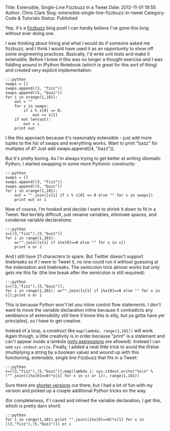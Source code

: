 Title: Extensible, Single-Line Fizzbuzz in a Tweet
Date: 2012-11-01 19:55
Author: Chris Clark
Slug: extensible-single-line-fizzbuzz-in-tweet
Category: Code & Tutorials
Status: Published

Yep, it's a
[fizzbuzz](http://www.codinghorror.com/blog/2007/02/why-cant-programmers-program.html)
blog post! I can hardly believe I've gone this long without ever doing
one.

I was thinking about hiring and what I would do if someone asked me
fizzbuzz, and I think I would have used it as an opportunity to show off
some engineering practices. Basically, I'd write unit tests and make it
extensible. Before I knew it this was no longer a thought exercise and I
was fiddling around in IPython Notebook (which is great for this sort of
thing) and created very explicit implementation:

    :::python
    swaps = []
    swaps.append((3, "fizz"))
    swaps.append((5, "buzz"))
    for i in xrange(1,101):
        out = ""
        for s in swaps:
            if i % s[0] == 0:
                out += s[1]
        if not len(out):
            out = i
        print out


I like this approach because it's reasonably extensible - just add more
tuples to the list of swaps and everything works. Want to print "bazz"
for multiples of 4? Just add swaps.append((4, "bazz")).

But it's pretty boring. As I'm always trying to get better at writing
idiomatic Python, I started swapping in some more Pythonic constructs:

    :::python
    swaps = []
    swaps.append((3, "fizz"))
    swaps.append((5, "buzz"))
    for i in xrange(1,101):
        out = "".join([s[1] if i % s[0] == 0 else "" for s in swaps])
        print out or i

Now of course, I'm hooked and decide I want to shrink it down to fit in
a Tweet. Not terribly difficult, just rename variables, eliminate
spaces, and condense variable declarations:

    :::python
    s=[(3,"fizz"),(5,"buzz")]
    for i in range(1,101):
        o="".join([x[1] if i%x[0]==0 else "" for x in s])
        print o or i

And I still have 21 characters to spare. But Twitter doesn't support
linebreaks so if I were to Tweet it, no one could run it without
guessing at the indentation and linebreaks. The semicolon trick almost
works but only gets me this far (the line break after the semicolon is
still required):

    :::python
    s=[(3,"fizz"),(5,"buzz")];
    for i in range(1,101): o="".join([x[1] if i%x[0]==0 else "" for x in s]);print o or i

This is because Python won't let you inline control flow statements. I
don't want to move the variable declaration inline because it
contradicts any semblance of extensibility still here (I know this is
silly, but ya gotta have yer principles), so I have to get creative.

Instead of a loop, a construct like ``map(lambda, range(1,101))``  will
work. Again though, a  little creativity is in order because
"print" is a statement and can't appear inside a lambda ([only
expressions](http://docs.python.org/2/reference/expressions.html#lambda)
are allowed). Instead I can use ``sys.stdout.write``. Finally, I added a
neat little trick to avoid the if/else (multiplying a string by a
boolean value) and wound up with this functioning, extensible, single
line Fizzbuzz that fits in a Tweet:

    :::python
    s=[(3,"fizz"),(5,"buzz")];map(lambda i: sys.stdout.write("%s\n" % ("".join((i%x[0]==0)*x[1] for x in s) or i)), range(1,101))

Sure there are [shorter
versions](http://stackoverflow.com/a/6890045/221390) out there, but I
had a lot of fun with my version and picked up a couple additional
Python tricks on the way.

(for completeness, if I caved and inlined the variable declaration, I
get this, which is pretty darn short)

    :::python
    for i in range(1,101):print "".join((i%x[0]==0)*x[1] for x in [(3,"fizz"),(5,"buzz")]) or i
